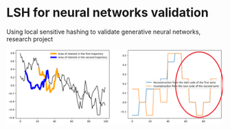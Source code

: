 # LSH for neural networks validation
Using local sensitive hashing to validate generative neural networks, research project 


![Alt Text](https://github.com/c1adrien/LSH_for_neural_networks_validation/blob/main/LSH/results/area_of_interest_two_trajectory.png)

